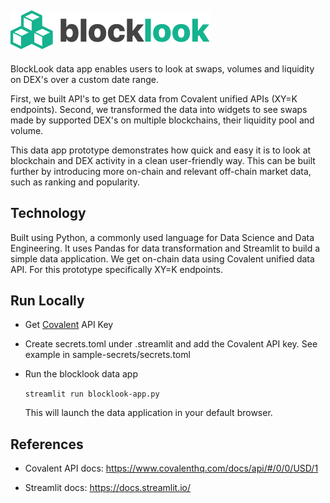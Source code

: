 ![blocklook](blocklook-logo.svg?raw=true "blocklook")
---
BlockLook data app enables users to look at swaps, volumes and liquidity on DEX's over a custom date range.

First, we built API's to get DEX data from Covalent unified APIs (XY=K endpoints). Second, we transformed the data into widgets to see swaps made by supported DEX's on multiple blockchains, their liquidity pool and volume.

This data app prototype demonstrates how quick and easy it is to look at blockchain and DEX activity in a clean user-friendly way. This can be built further by introducing more on-chain and relevant off-chain market data, such as ranking and popularity.

Technology
---
Built using Python, a commonly used language for Data Science and Data Engineering. It uses Pandas for data transformation and Streamlit to build a simple data application. We get on-chain data using Covalent unified data API. For this prototype specifically XY=K endpoints.

Run Locally
---
 - Get [Covalent](https://www.covalenthq.com/platform/#/) API Key
 - Create secrets.toml under .streamlit and add the Covalent API key. See example in sample-secrets/secrets.toml
 - Run the blocklook data app
 
    ```streamlit run blocklook-app.py```
    
    This will launch the data application in your default browser.
    
References
---

- Covalent API docs: https://www.covalenthq.com/docs/api/#/0/0/USD/1

- Streamlit docs: https://docs.streamlit.io/
